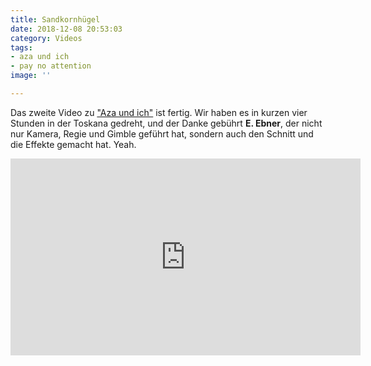 ```yaml
---
title: Sandkornhügel
date: 2018-12-08 20:53:03
category: Videos
tags:
- aza und ich
- pay no attention
image: ''

---
```


Das zweite Video zu ["Aza und ich"](http://www.misantropolis.de/?musik=aza-und-ich) ist fertig. Wir haben es in kurzen vier Stunden in der Toskana gedreht, und der Danke gebührt **E. Ebner**, der nicht nur Kamera, Regie und Gimble geführt hat, sondern auch den Schnitt und die Effekte gemacht hat. Yeah.  
<iframe src="https://www.youtube.com/embed/zx1WeZBqKkY" width="560" height="315" frameborder="0" allowfullscreen="allowfullscreen"></iframe>
